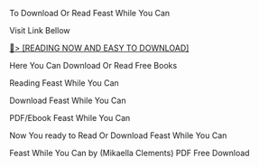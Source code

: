 To Download Or Read Feast While You Can

Visit Link Bellow

<a href="https://uk.ebookarea.xyz/?book=207567782-feast-while-you-can">📖&gt; [READING NOW AND EASY TO DOWNLOAD]</a>

Here You Can Download Or Read Free Books

Reading Feast While You Can

Download Feast While You Can

PDF/Ebook Feast While You Can

Now You ready to Read Or Download Feast While You Can

Feast While You Can by (Mikaella  Clements) PDF Free Download
